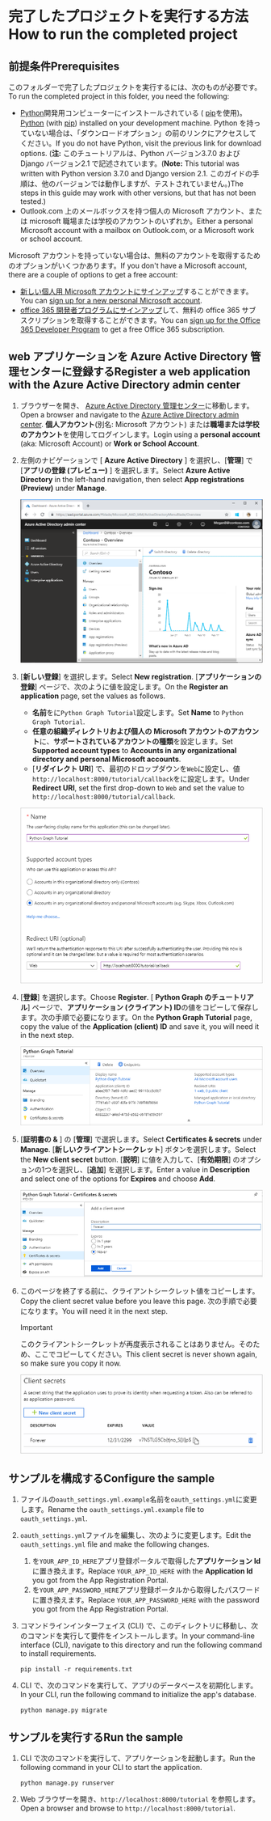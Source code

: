 # <a name="how-to-run-the-completed-project"></a><span data-ttu-id="4d77c-101">完了したプロジェクトを実行する方法</span><span class="sxs-lookup"><span data-stu-id="4d77c-101">How to run the completed project</span></span>

## <a name="prerequisites"></a><span data-ttu-id="4d77c-102">前提条件</span><span class="sxs-lookup"><span data-stu-id="4d77c-102">Prerequisites</span></span>

<span data-ttu-id="4d77c-103">このフォルダーで完了したプロジェクトを実行するには、次のものが必要です。</span><span class="sxs-lookup"><span data-stu-id="4d77c-103">To run the completed project in this folder, you need the following:</span></span>

- <span data-ttu-id="4d77c-104">[Python](https://www.python.org/)開発用コンピューターにインストールされている ( [pip](https://pypi.org/project/pip/)を使用)。</span><span class="sxs-lookup"><span data-stu-id="4d77c-104">[Python](https://www.python.org/) (with [pip](https://pypi.org/project/pip/)) installed on your development machine.</span></span> <span data-ttu-id="4d77c-105">Python を持っていない場合は、「ダウンロードオプション」の前のリンクにアクセスしてください。</span><span class="sxs-lookup"><span data-stu-id="4d77c-105">If you do not have Python, visit the previous link for download options.</span></span> <span data-ttu-id="4d77c-106">(**注:** このチュートリアルは、Python バージョン3.7.0 および Django バージョン2.1 で記述されています。</span><span class="sxs-lookup"><span data-stu-id="4d77c-106">(**Note:** This tutorial was written with Python version 3.7.0 and Django version 2.1.</span></span> <span data-ttu-id="4d77c-107">このガイドの手順は、他のバージョンでは動作しますが、テストされていません。)</span><span class="sxs-lookup"><span data-stu-id="4d77c-107">The steps in this guide may work with other versions, but that has not been tested.)</span></span>
- <span data-ttu-id="4d77c-108">Outlook.com 上のメールボックスを持つ個人の Microsoft アカウント、または microsoft 職場または学校のアカウントのいずれか。</span><span class="sxs-lookup"><span data-stu-id="4d77c-108">Either a personal Microsoft account with a mailbox on Outlook.com, or a Microsoft work or school account.</span></span>

<span data-ttu-id="4d77c-109">Microsoft アカウントを持っていない場合は、無料のアカウントを取得するためのオプションがいくつかあります。</span><span class="sxs-lookup"><span data-stu-id="4d77c-109">If you don't have a Microsoft account, there are a couple of options to get a free account:</span></span>

- <span data-ttu-id="4d77c-110">[新しい個人用 Microsoft アカウントにサインアップ](https://signup.live.com/signup?wa=wsignin1.0&rpsnv=12&ct=1454618383&rver=6.4.6456.0&wp=MBI_SSL_SHARED&wreply=https://mail.live.com/default.aspx&id=64855&cbcxt=mai&bk=1454618383&uiflavor=web&uaid=b213a65b4fdc484382b6622b3ecaa547&mkt=E-US&lc=1033&lic=1)することができます。</span><span class="sxs-lookup"><span data-stu-id="4d77c-110">You can [sign up for a new personal Microsoft account](https://signup.live.com/signup?wa=wsignin1.0&rpsnv=12&ct=1454618383&rver=6.4.6456.0&wp=MBI_SSL_SHARED&wreply=https://mail.live.com/default.aspx&id=64855&cbcxt=mai&bk=1454618383&uiflavor=web&uaid=b213a65b4fdc484382b6622b3ecaa547&mkt=E-US&lc=1033&lic=1).</span></span>
- <span data-ttu-id="4d77c-111">[office 365 開発者プログラムにサインアップ](https://developer.microsoft.com/office/dev-program)して、無料の office 365 サブスクリプションを取得することができます。</span><span class="sxs-lookup"><span data-stu-id="4d77c-111">You can [sign up for the Office 365 Developer Program](https://developer.microsoft.com/office/dev-program) to get a free Office 365 subscription.</span></span>

## <a name="register-a-web-application-with-the-azure-active-directory-admin-center"></a><span data-ttu-id="4d77c-112">web アプリケーションを Azure Active Directory 管理センターに登録する</span><span class="sxs-lookup"><span data-stu-id="4d77c-112">Register a web application with the Azure Active Directory admin center</span></span>

1. <span data-ttu-id="4d77c-113">ブラウザーを開き、 [Azure Active Directory 管理センター](https://aad.portal.azure.com)に移動します。</span><span class="sxs-lookup"><span data-stu-id="4d77c-113">Open a browser and navigate to the [Azure Active Directory admin center](https://aad.portal.azure.com).</span></span> <span data-ttu-id="4d77c-114">**個人アカウント**(別名: Microsoft アカウント) または**職場または学校のアカウント**を使用してログインします。</span><span class="sxs-lookup"><span data-stu-id="4d77c-114">Login using a **personal account** (aka: Microsoft Account) or **Work or School Account**.</span></span>

1. <span data-ttu-id="4d77c-115">左側のナビゲーションで [ **Azure Active Directory** ] を選択し、[**管理**] で [**アプリの登録 (プレビュー)** ] を選択します。</span><span class="sxs-lookup"><span data-stu-id="4d77c-115">Select **Azure Active Directory** in the left-hand navigation, then select **App registrations (Preview)** under **Manage**.</span></span>

    ![<span data-ttu-id="4d77c-116">アプリの登録のスクリーンショット</span><span class="sxs-lookup"><span data-stu-id="4d77c-116">A screenshot of the App registrations</span></span> ](/tutorial/images/aad-portal-app-registrations.png)

1. <span data-ttu-id="4d77c-117">[**新しい登録**] を選択します。</span><span class="sxs-lookup"><span data-stu-id="4d77c-117">Select **New registration**.</span></span> <span data-ttu-id="4d77c-118">[**アプリケーションの登録**] ページで、次のように値を設定します。</span><span class="sxs-lookup"><span data-stu-id="4d77c-118">On the **Register an application** page, set the values as follows.</span></span>

    - <span data-ttu-id="4d77c-119">**名前**をに`Python Graph Tutorial`設定します。</span><span class="sxs-lookup"><span data-stu-id="4d77c-119">Set **Name** to `Python Graph Tutorial`.</span></span>
    - <span data-ttu-id="4d77c-120">**任意の組織ディレクトリおよび個人の Microsoft アカウントのアカウント**に、**サポートされているアカウントの種類**を設定します。</span><span class="sxs-lookup"><span data-stu-id="4d77c-120">Set **Supported account types** to **Accounts in any organizational directory and personal Microsoft accounts**.</span></span>
    - <span data-ttu-id="4d77c-121">[**リダイレクト URI**] で、最初のドロップダウンを`Web`に設定し、値`http://localhost:8000/tutorial/callback`をに設定します。</span><span class="sxs-lookup"><span data-stu-id="4d77c-121">Under **Redirect URI**, set the first drop-down to `Web` and set the value to `http://localhost:8000/tutorial/callback`.</span></span>

    ![[アプリケーションの登録] ページのスクリーンショット](/tutorial/images/aad-register-an-app.png)

1. <span data-ttu-id="4d77c-123">[**登録**] を選択します。</span><span class="sxs-lookup"><span data-stu-id="4d77c-123">Choose **Register**.</span></span> <span data-ttu-id="4d77c-124">[ **Python Graph のチュートリアル**] ページで、**アプリケーション (クライアント) ID**の値をコピーして保存します。次の手順で必要になります。</span><span class="sxs-lookup"><span data-stu-id="4d77c-124">On the **Python Graph Tutorial** page, copy the value of the **Application (client) ID** and save it, you will need it in the next step.</span></span>

    ![新しいアプリの登録のアプリケーション ID のスクリーンショット](/tutorial/images/aad-application-id.png)

1. <span data-ttu-id="4d77c-126">[**証明書の &** ] の [**管理**] で選択します。</span><span class="sxs-lookup"><span data-stu-id="4d77c-126">Select **Certificates & secrets** under **Manage**.</span></span> <span data-ttu-id="4d77c-127">[**新しいクライアントシークレット**] ボタンを選択します。</span><span class="sxs-lookup"><span data-stu-id="4d77c-127">Select the **New client secret** button.</span></span> <span data-ttu-id="4d77c-128">[**説明**] に値を入力して、[**有効期限**] のオプションの1つを選択し、[**追加**] を選択します。</span><span class="sxs-lookup"><span data-stu-id="4d77c-128">Enter a value in **Description** and select one of the options for **Expires** and choose **Add**.</span></span>

    ![[クライアントシークレットの追加] ダイアログのスクリーンショット](/tutorial/images/aad-new-client-secret.png)

1. <span data-ttu-id="4d77c-130">このページを終了する前に、クライアントシークレット値をコピーします。</span><span class="sxs-lookup"><span data-stu-id="4d77c-130">Copy the client secret value before you leave this page.</span></span> <span data-ttu-id="4d77c-131">次の手順で必要になります。</span><span class="sxs-lookup"><span data-stu-id="4d77c-131">You will need it in the next step.</span></span>

    > [!IMPORTANT]
    > <span data-ttu-id="4d77c-132">このクライアントシークレットが再度表示されることはありません。そのため、ここでコピーしてください。</span><span class="sxs-lookup"><span data-stu-id="4d77c-132">This client secret is never shown again, so make sure you copy it now.</span></span>

    ![新しく追加されたクライアントシークレットのスクリーンショット](/tutorial/images/aad-copy-client-secret.png)

## <a name="configure-the-sample"></a><span data-ttu-id="4d77c-134">サンプルを構成する</span><span class="sxs-lookup"><span data-stu-id="4d77c-134">Configure the sample</span></span>

1. <span data-ttu-id="4d77c-135">ファイルの`oauth_settings.yml.example`名前を`oauth_settings.yml`に変更します。</span><span class="sxs-lookup"><span data-stu-id="4d77c-135">Rename the `oauth_settings.yml.example` file to `oauth_settings.yml`.</span></span>
1. <span data-ttu-id="4d77c-136">`oauth_settings.yml`ファイルを編集し、次のように変更します。</span><span class="sxs-lookup"><span data-stu-id="4d77c-136">Edit the `oauth_settings.yml` file and make the following changes.</span></span>
    1. <span data-ttu-id="4d77c-137">を`YOUR_APP_ID_HERE`アプリ登録ポータルで取得した**アプリケーション Id**に置き換えます。</span><span class="sxs-lookup"><span data-stu-id="4d77c-137">Replace `YOUR_APP_ID_HERE` with the **Application Id** you got from the App Registration Portal.</span></span>
    1. <span data-ttu-id="4d77c-138">を`YOUR_APP_PASSWORD_HERE`アプリ登録ポータルから取得したパスワードに置き換えます。</span><span class="sxs-lookup"><span data-stu-id="4d77c-138">Replace `YOUR_APP_PASSWORD_HERE` with the password you got from the App Registration Portal.</span></span>
1. <span data-ttu-id="4d77c-139">コマンドラインインターフェイス (CLI) で、このディレクトリに移動し、次のコマンドを実行して要件をインストールします。</span><span class="sxs-lookup"><span data-stu-id="4d77c-139">In your command-line interface (CLI), navigate to this directory and run the following command to install requirements.</span></span>

    ```Shell
    pip install -r requirements.txt
    ```

1. <span data-ttu-id="4d77c-140">CLI で、次のコマンドを実行して、アプリのデータベースを初期化します。</span><span class="sxs-lookup"><span data-stu-id="4d77c-140">In your CLI, run the following command to initialize the app's database.</span></span>

    ```Shell
    python manage.py migrate
    ```

## <a name="run-the-sample"></a><span data-ttu-id="4d77c-141">サンプルを実行する</span><span class="sxs-lookup"><span data-stu-id="4d77c-141">Run the sample</span></span>

1. <span data-ttu-id="4d77c-142">CLI で次のコマンドを実行して、アプリケーションを起動します。</span><span class="sxs-lookup"><span data-stu-id="4d77c-142">Run the following command in your CLI to start the application.</span></span>

    ```Shell
    python manage.py runserver
    ```

1. <span data-ttu-id="4d77c-143">Web ブラウザーを開き、`http://localhost:8000/tutorial` を参照します。</span><span class="sxs-lookup"><span data-stu-id="4d77c-143">Open a browser and browse to `http://localhost:8000/tutorial`.</span></span>